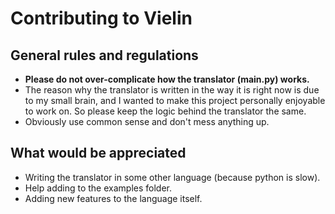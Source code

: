 # Contributing to Vielin

## General rules and regulations
- **Please do not over-complicate how the translator (main.py) works.**
- The reason why the translator is written in the way it is right now is due to my small brain, and I wanted to make this project personally enjoyable to work on. So please keep the logic behind the translator the same.
- Obviously use common sense and don't mess anything up.

## What would be appreciated
- Writing the translator in some other language (because python is slow).
- Help adding to the examples folder.
- Adding new features to the language itself.
